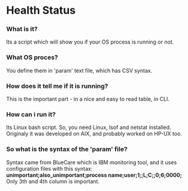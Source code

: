 # Health Status
### What is it?
Its a script which will show you if your OS process is running or not.
### What OS proces?
You define them in 'param' text file, which has CSV syntax.
### How does it tell me if it is running?
This is the important part - in a nice and easy to read table, in CLI.
### How can i run it?
Its Linux bash script. So, you need Linux, lsof and netstat installed.  
Originaly it was developed on AIX, and probably worked on HP-UX too.
### So what is the syntax of the 'param' file?
Syntax came from BlueCare which is IBM monitoring tool, and it uses configuration files with this syntax:  
**unimportant;also_unimportant;process name;user;1;;L;C;;0;6;0000;**  
Only 3th and 4th column is important.
